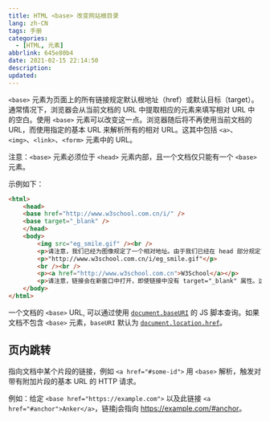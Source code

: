 ```yaml
---
title: HTML <base> 改变网站根目录
lang: zh-CN
tags: 手册
categories: 
  - [HTML, 元素]
abbrlink: 645e80b4
date: 2021-02-15 22:14:50
description:
updated:
---
```


`<base>` 元素为页面上的所有链接规定默认根地址（href）或默认目标（target）。通常情况下，浏览器会从当前文档的 URL 中提取相应的元素来填写相对 URL 中的空白。使用 `<base>` 元素可以改变这一点。浏览器随后将不再使用当前文档的 URL，而使用指定的基本 URL 来解析所有的相对 URL。这其中包括 `<a>`、`<img>`、`<link>`、`<form>` 元素中的 URL。

注意：`<base>` 元素必须位于 `<head>` 元素内部，且一个文档仅只能有一个 `<base>` 元素。

示例如下：

```html
<html>
    <head>
    <base href="http://www.w3school.com.cn/i/" />
    <base target="_blank" />
    </head>
    <body>
        <img src="eg_smile.gif" /><br />
        <p>请注意，我们已经为图像规定了一个相对地址。由于我们已经在 head 部分规定了一个基准 URL，浏览器将在如下地址寻找图片：</p>
        <p>"http://www.w3school.com.cn/i/eg_smile.gif"</p>
        <br /><br />
        <p><a href="http://www.w3school.com.cn">W3School</a></p>
        <p>请注意，链接会在新窗口中打开，即使链接中没有 target="_blank" 属性。这是因为 `<base>` 元素的 target 属性已经被设置为 "_blank" 了。</p>
    </body>
</html>
```

一个文档的 `<base>` URL, 可以通过使用 [`document.baseURI`](https://developer.mozilla.org/zh-CN/docs/Web/API/Document/baseURI) 的 JS 脚本查询。如果文档不包含 `<base>` 元素，`baseURI` 默认为 [`document.location.href`](https://developer.mozilla.org/zh-CN/docs/Web/API/Document/location/href)。

## 页内跳转

指向文档中某个片段的链接，例如 `<a href="#some-id">` 用 `<base>` 解析，触发对带有附加片段的基本 URL 的 HTTP 请求。

例如：给定 `<base href="https://example.com">` 以及此链接 `<a href="#anchor">Anker</a>`，链接j会指向 <https://example.com/#anchor>。
